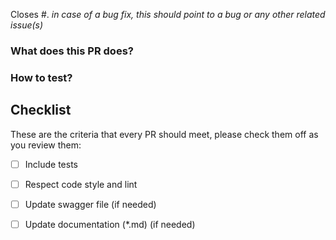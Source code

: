<!-- 🎉 Thank you for the PR!!! 🎉 -->

Closes #<issue number>. _in case of a bug fix, this should point to a bug or any other related issue(s)_

### What does this PR does?

<!-- Describe your changes here- ideally you can get that description straight from
your descriptive commit message(s)! -->

### How to test?

<!-- What steps in order should someone run to test -->

## Checklist

These are the criteria that every PR should meet, please check them off as you
review them:

- [ ] Include tests
- [ ] Respect code style and lint
- [ ] Update swagger file (if needed)
- [ ] Update documentation (*.md) (if needed)

